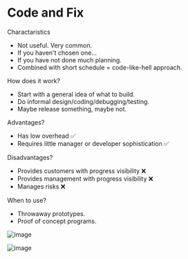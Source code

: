 
# Code and Fix

Charactaristics

- Not useful. Very common.
- If you haven't chosen one...
- If you have not done much planning. 
- Combined with short schedule = code-like-hell approach.

How does it work? 

- Start with a general idea of what to build. 
- Do informal design/coding/debugging/testing.
- Maybe release something, maybe not. 

Advantages?

- Has low overhead ✅
- Requires little manager or developer sophistication ✅

Disadvantages?

- Provides customers with progress visibility ❌
- Provides management with progress visibility ❌
- Manages risks ❌

When to use? 

- Throwaway prototypes.
- Proof of concept programs.

![image](https://user-images.githubusercontent.com/2066637/192005454-0c41f268-6e9b-4c70-b1dd-9e9c53caa972.png)

![image](https://user-images.githubusercontent.com/2066637/192005523-d52093fd-b3e4-4108-bbc9-8c287937b259.png)

